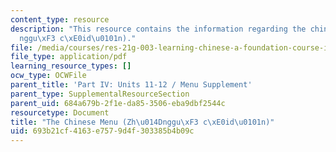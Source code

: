 ```yaml
---
content_type: resource
description: "This resource contains the information regarding the chinese menu (Zh\u014D\
  nggu\xF3 c\xE0id\u0101n)."
file: /media/courses/res-21g-003-learning-chinese-a-foundation-course-in-mandarin-spring-2011/693b21cf4163e7579d4f303385b4b09c_MITRES_21G_003S11_menu.pdf
file_type: application/pdf
learning_resource_types: []
ocw_type: OCWFile
parent_title: 'Part IV: Units 11-12 / Menu Supplement'
parent_type: SupplementalResourceSection
parent_uid: 684a679b-2f1e-da85-3506-eba9dbf2544c
resourcetype: Document
title: "The Chinese Menu (Zh\u014Dnggu\xF3 c\xE0id\u0101n)"
uid: 693b21cf-4163-e757-9d4f-303385b4b09c
---
```

